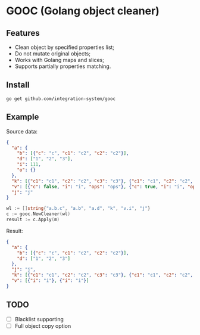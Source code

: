 # GOOC (Golang object cleaner)

## Features
* Clean object by specified properties list;
* Do not mutate original objects;
* Works with Golang maps and slices;
* Supports partially properties matching.

## Install

```
go get github.com/integration-system/gooc
```

## Example

Source data:
```json
{
  "a": {
    "b": [{"c": "c", "c1": "c2", "c2": "c2"}],
    "d": ["1", "2", "3"],
    "i": 111,
    "o": {}
  },
  "k": [{"c1": "c1", "c2": "c2", "c3": "c3"}, {"c1": "c1", "c2": "c2", "c3": "c3"}],
  "v": [{"c": false, "i": "i", "ops": "ops"}, {"c": true, "i": "i", "ops": "ops"}],
  "j": "j"
}
```
```go
wl := []string{"a.b.c", "a.b", "a.d", "k", "v.i", "j"}
c := gooc.NewCleaner(wl)
result := c.Apply(m)
```
Result:
```json
{
  "a": {
    "b": [{"c": "c", "c1": "c2", "c2": "c2"}],
    "d": ["1", "2", "3"]
  },
  "j": "j",
  "k": [{"c1": "c1", "c2": "c2", "c3": "c3"}, {"c1": "c1", "c2": "c2", "c3": "c3"}],
  "v": [{"i": "i"}, {"i": "i"}]
}
```

## TODO
* [ ] Blacklist supporting
* [ ] Full object copy option
